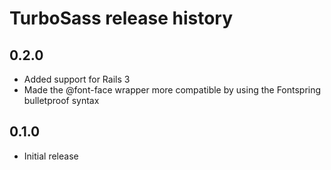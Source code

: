 # TurboSass release history

## 0.2.0

* Added support for Rails 3
* Made the @font-face wrapper more compatible by using the Fontspring bulletproof syntax

## 0.1.0

* Initial release
